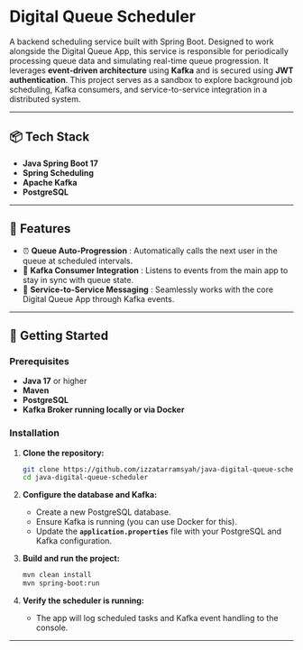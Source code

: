 # Digital Queue Scheduler

A backend scheduling service built with Spring Boot. Designed to work alongside the Digital Queue App, this service is responsible for periodically processing queue data and simulating real-time queue progression. It leverages **event-driven architecture** using **Kafka** and is secured using **JWT authentication**. This project serves as a sandbox to explore background job scheduling, Kafka consumers, and service-to-service integration in a distributed system.

---

## 📦 Tech Stack

- **Java Spring Boot 17**
- **Spring Scheduling**
- **Apache Kafka**
- **PostgreSQL**

---

## 🔧 Features

- ⏰ **Queue Auto-Progression** : Automatically calls the next user in the queue at scheduled intervals.
- 📣 **Kafka Consumer Integration** : Listens to events from the main app to stay in sync with queue state.
- 🔄 **Service-to-Service Messaging** : Seamlessly works with the core Digital Queue App through Kafka events.

---

## 🚀 Getting Started

### Prerequisites
- **Java 17** or higher
- **Maven**
- **PostgreSQL**
- **Kafka Broker running locally or via Docker**

### Installation

1. **Clone the repository:**
    ```bash
    git clone https://github.com/izzatarramsyah/java-digital-queue-scheduler
    cd java-digital-queue-scheduler
    ```

2. **Configure the database and Kafka:**
    - Create a new PostgreSQL database.
    - Ensure Kafka is running (you can use Docker for this).
    - Update the **`application.properties`** file with your PostgreSQL and Kafka configuration.

3. **Build and run the project:**
    ```bash
    mvn clean install
    mvn spring-boot:run
    ```

4. **Verify the scheduler is running:**
    - The app will log scheduled tasks and Kafka event handling to the console.

---
